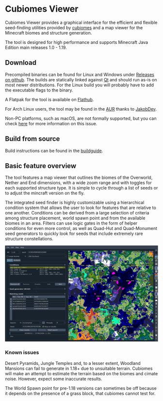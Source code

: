 # Cubiomes Viewer

Cubiomes Viewer provides a graphical interface for the efficient and flexible
seed-finding utilities provided by [cubiomes](https://github.com/Cubitect/cubiomes)
and a map viewer for the Minecraft biomes and structure generation.

The tool is designed for high performance and supports Minecraft Java Edition
main releases 1.0 - 1.19.


## Download

Precompiled binaries can be found for Linux and Windows under
[Releases on github](https://github.com/Cubitect/cubiomes-viewer/releases).
The builds are statically linked against [Qt](https://www.qt.io) and should run
as-is on most newer distributions. For the Linux build you will probably have to
add the executable flags to the binary.

A Flatpak for the tool is available on
[Flathub](https://flathub.org/apps/details/com.github.cubitect.cubiomes-viewer).

For Arch Linux users, the tool may be found in the
[AUR](https://aur.archlinux.org/packages/cubiomes-viewer) thanks to
[JakobDev](https://github.com/JakobDev).

Non-PC platforms, such as macOS, are not formally supported, but you can check
[here](https://github.com/Cubitect/cubiomes-viewer/issues/107) for more
information on this issue.


## Build from source

Build instructions can be found in the [buildguide](buildguide.md).


## Basic feature overview

The tool features a map viewer that outlines the biomes of the Overworld,
Nether and End dimensions, with a wide zoom range and with toggles for each
supported structure type. It is simple to cycle through a list of seeds or to
adjust the mincraft version on the fly.

The integrated seed finder is highly customizable using a hierarchical
condition system that allows the user to look for features that are relative to
one another. Conditions can be derived from a large selection of criteria among
structure placement, world spawn point and from the available biomes in an
area. Filters can use logic gates in the form of helper conditions for even
more control, as well as Quad-Hut and Quad-Monument seed generators to quickly
look for seeds that include extremely rare structure constellations.

![maingui](etc/screenshot_maingui.png)


### Known issues

Desert Pyramids, Jungle Temples and, to a lesser extent, Woodland Mansions can
fail to generate in 1.18+ due to unsuitable terrain. Cubiomes will make an
attempt to estimate the terrain based on the biomes and cimate noise. However,
expect some inaccurate results.

The World Spawn point for pre-1.18 versions can sometimes be off because it
depends on the presence of a grass block, that cubiomes cannot test for.


